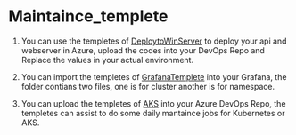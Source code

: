 # Maintaince_templete




1. You can use the templetes of [DeploytoWinServer](DeploytoWinServer) to deploy your api and webserver in Azure, upload the codes into your DevOps Repo and Replace the values in your actual environment.

2. You can import the templetes of [GrafanaTemplete](GrafanaTemplete) into your Grafana, the folder contians two files, one is for cluster another is for namespace.

3. You can upload the templetes of [AKS](AKS) into your Azure DevOps Repo, the templetes can assist to do some daily mantaince jobs for Kubernetes or AKS.